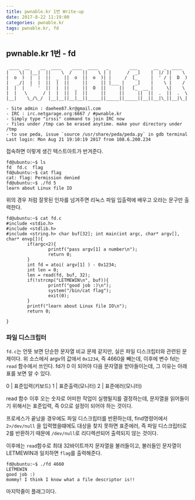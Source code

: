 ```yaml
---
title: pwnable.kr 1번 Write-up
date: 2017-8-22 11:19:00
categories: pwnable.kr
tags: pwnable.kr, fd
---
```


## pwnable.kr 1번 - fd

     ____  __    __  ____    ____  ____   _        ___      __  _  ____
    |    \|  |__|  ||    \  /    ||    \ | |      /  _]    |  |/ ]|    \
    |  o  )  |  |  ||  _  ||  o  ||  o  )| |     /  [_     |  ' / |  D  )
    |   _/|  |  |  ||  |  ||     ||     || |___ |    _]    |    \ |    /
    |  |  |  `  '  ||  |  ||  _  ||  O  ||     ||   [_  __ |     \|    \
    |  |   \      / |  |  ||  |  ||     ||     ||     ||  ||  .  ||  .  \
    |__|    \_/\_/  |__|__||__|__||_____||_____||_____||__||__|\_||__|\_|
    
    - Site admin : daehee87.kr@gmail.com
    - IRC : irc.netgarage.org:6667 / #pwnable.kr
    - Simply type "irssi" command to join IRC now
    - files under /tmp can be erased anytime. make your directory under /tmp
    - to use peda, issue `source /usr/share/peda/peda.py` in gdb terminal
    Last login: Mon Aug 21 19:10:19 2017 from 108.6.200.234

접속하면 이렇게 생긴 텍스트아트가 반겨준다.

    fd@ubuntu:~$ ls
    fd  fd.c  flag
    fd@ubuntu:~$ cat flag
    cat: flag: Permission denied
    fd@ubuntu:~$ ./fd 5
    learn about Linux file IO

위의 경우 처럼 잘못된 인자를 넘겨주면 리눅스 파일 입출력에 배우고 오라는 문구만 출력한다.

    fd@ubuntu:~$ cat fd.c
    #include <stdio.h>
    #include <stdlib.h>
    #include <string.h> char buf[32]; int main(int argc, char* argv[], char* envp[]){
            if(argc<2){
                    printf("pass argv[1] a number\n");
                    return 0;
            }
            int fd = atoi( argv[1] ) - 0x1234;
            int len = 0;
            len = read(fd, buf, 32);
            if(!strcmp("LETMEWIN\n", buf)){
                    printf("good job :)\n");
                    system("/bin/cat flag");
                    exit(0);
            }
            printf("learn about Linux file IO\n");
            return 0;
    
    }

### 파일 디스크립터

`fd.c`는 언뜻 보면 단순한 문자열 비교 문제 같지만, 실은 파일 디스크립터와 관련된 문제이다. 위 소스에서 argv의 값애서 `0x1234`, 즉 4660을 빼는데, 이후에 변수 fd는 `read` 함수에서 쓰인다.  fd가 0 이 되어야 다음 문자열을 받아들이는데, 그 이유는 아래 표를 보면 알 수 있다.

0	|	표준입력(키보드)
1	|	표준출력(모니터)
2	|	표준에러(모니터)

read 함수 이후 오는 숫자로 어떠한 작업이 실행될지를 결정하는데, 문자열을 읽어들이기 위해서는 표준입력, 즉 0으로 설정이 되어야 하는 것이다.

프로세스가 끝났을 경우에도 파일 디스크립터를 반환하는데, find명령어에서 `2>/dev/null` 을 입력했을떄에도 대상을 찾지 못하면 표준에러, 즉 파일 디스크립터로 2를 반환하기 때문에 `/dev/null`로 리디렉션되어 출력되지 않는 것이다.

이후에는 `read`함수로 최대 32바이트까지 문자열을 불러들이고, 불러들인 문자열이 LETMEWIN과 일치하면 `flag`를 출력해준다.

    fd@ubuntu:~$ ./fd 4660
    LETMEWIN
    good job :)
    mommy! I think I know what a file descriptor is!!

마지막줄이 플래그이다.